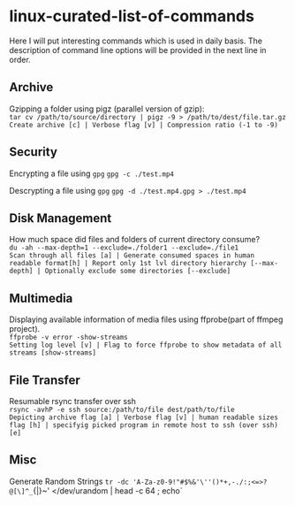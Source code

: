 # linux-curated-list-of-commands
Here I will put interesting commands which is used in daily basis.
The description of command line options will be provided in the next line in order.

## Archive
Gzipping a folder using pigz (parallel version of gzip):     
`tar cv /path/to/source/directory | pigz -9 > /path/to/dest/file.tar.gz`     
`Create archive [c] | Verbose flag [v] | Compression ratio (-1 to -9)`    

## Security
Encrypting a file using `gpg`
`gpg -c ./test.mp4`

Descrypting a file using `gpg`
`gpg -d ./test.mp4.gpg > ./test.mp4`

## Disk Management
How much space did files and folders of current directory consume?   
`du -ah --max-depth=1 --exclude=./folder1 --exclude=./file1`    
`Scan through all files [a] | Generate consumed spaces in human readable format[h] | Report only 1st lvl directory hierarchy [--max-depth] | Optionally exclude some directories [--exclude]`    


## Multimedia
Displaying available information of media files using ffprobe(part of ffmpeg project).     
`ffprobe -v error -show-streams`     
`Setting log level [v] | Flag to force ffprobe to show metadata of all streams [show-streams]`     


## File Transfer
Resumable rsync transfer over ssh     
`rsync -avhP -e ssh source:/path/to/file dest/path/to/file`         
`Depicting archive flag [a] | Verbose flag [v] | human readable sizes flag [h] | specifyig picked program in remote host to ssh (over ssh) [e]`     

## Misc 
Generate Random Strings
`tr -dc 'A-Za-z0-9!"#$%&'\''()*+,-./:;<=>?@[\]^_`{|}~' </dev/urandom | head -c 64  ; echo`



